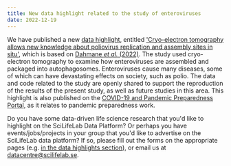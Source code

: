 ```yaml
---
title: New data highlight related to the study of enteroviruses
date: 2022-12-19
---
```


We have published a new [data highlight](/highlights/), entitled ['Cryo-electron tomography allows new knowledge about poliovirus replication and assembly sites in situ'](/highlights/poliovirus_replication/), which is based on [Dahmane *et al.* (2022)](https://doi.org/10.1038/s41467-022-33483-7). The study used cryo-electron tomography to examine how enteroviruses are assembled and packaged into autophagosomes. Enteroviruses cause many diseases, some of which can have devastating effects on society, such as polio. The data and code related to the study are openly shared to support the reproduction of the results of the present study, as well as future studies in this area. This highlight is also published on the [COVID-19 and Pandemic Preparedness Portal](https://www.covid19dataportal.se/), as it relates to pandemic preparedness work.

Do you have some data-driven life science research that you'd like to highlight on the SciLifeLab Data Platform? Or perhaps you have events/jobs/projects in your group that you'd like to advertise on the SciLifeLab data platform? If so, please fill out the forms on the appropriate pages (e.g. [in the data highlights section](/highlights/)), or email us at datacentre@scilifelab.se.
